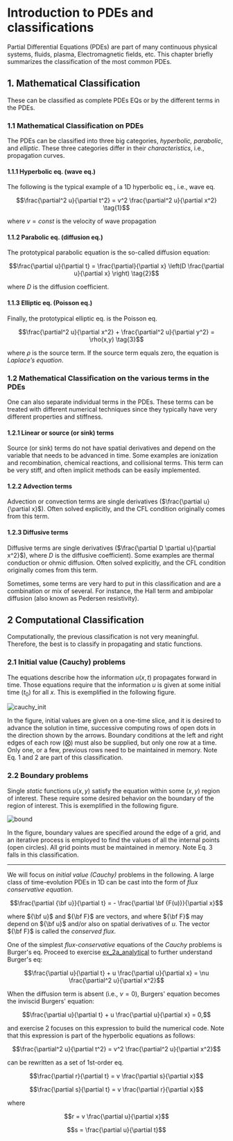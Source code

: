 # Introduction to PDEs and classifications

Partial Differential Equations (PDEs) are part of many continuous physical systems, fluids, plasma, Electromagnetic fields, etc. This chapter briefly summarizes the classification of the most common PDEs.  

## 1. Mathematical Classification

These can be classified as complete PDEs EQs or by the different terms in the PDEs.

### 1.1 Mathematical Classification on PDEs

The PDEs can be classified into three big categories, _hyperbolic, parabolic_, and _elliptic_. These three categories differ in their _characteristics_, i.e., propagation curves.

#### 1.1.1 Hyperbolic eq. (wave eq.)

The following is the typical example of a 1D hyperbolic eq., i.e., wave eq.

$$\frac{\partial^2 u}{\partial t^2} = v^2 \frac{\partial^2 u}{\partial x^2} \tag{1}$$

where $v = const$ is the velocity of wave propagation  

#### 1.1.2 Parabolic eq. (diffusion eq.)

The prototypical parabolic equation is the so-called diffusion equation:

$$\frac{\partial u}{\partial t} = \frac{\partial}{\partial x} \left(D \frac{\partial u}{\partial x} \right) \tag{2}$$

where $D$ is the diffusion coefficient.

#### 1.1.3 Elliptic eq. (Poisson eq.)

Finally, the prototypical elliptic eq. is the Poisson eq.

$$\frac{\partial^2 u}{\partial x^2} + \frac{\partial^2 u}{\partial y^2} = \rho(x,y) \tag{3}$$

where $\rho$ is the source term. If the source term equals zero, the equation is _Laplace’s equation_.

### 1.2 Mathematical Classification on the various terms in the PDEs

One can also separate individual terms in the PDEs. These terms can be treated with different numerical techniques since they typically have very different properties and stiffness.

#### 1.2.1 Linear or source (or sink) terms

Source (or sink) terms do not have spatial derivatives and depend on the variable that needs to be advanced in time. Some examples are ionization and recombination, chemical reactions, and collisional terms. This term can be very stiff, and often implicit methods can be easily implemented.

#### 1.2.2 Advection terms

Advection or convection terms are single derivatives ($\frac{\partial u}{\partial x}$). Often solved explicitly, and the CFL condition originally comes from this term.

#### 1.2.3 Diffusive terms

Diffusive terms are single derivatives ($\frac{\partial D \partial u}{\partial x^2}$), where $D$ is the diffusive coefficient). Some examples are thermal conduction or ohmic diffusion. Often solved explicitly, and the CFL condition originally comes from this term.

Sometimes, some terms are very hard to put in this classification and are a combination or mix of several. For instance, the Hall term and ambipolar diffusion  (also known as Pedersen resistivity).

## 2 Computational Classification

Computationally, the previous classification is not very meaningful. Therefore, the best is to classify in propagating and static functions.

### 2.1 Initial value (Cauchy) problems  

The equations describe how the information $u(x,t)$ propagates forward in time. Those equations require that the information $u$ is given at some initial time ($t_0$) for all $x$. This is exemplified in the following figure.

![cauchy_init](figures/cauchy_init.png)

In the figure, initial values are given on a one-time slice, and it is desired to advance the solution in time, successive computing rows of open dots in the direction shown by the arrows. Boundary conditions at the left and right edges of each row ($\bigotimes$) must also be supplied, but only one row at a time. Only one, or a few, previous rows need to be maintained in memory. Note Eq. 1 and 2 are part of this classification.

### 2.2 Boundary problems  

Single _static_ functions $u(x,y)$ satisfy the equation within some $(x,y)$ region of interest. These require some desired behavior on the boundary of the region of interest. This is exemplified in the following figure.

![bound](figures/bound.png)

In the figure, boundary values are specified around the edge of a grid, and an iterative process is employed to find the values of all the internal points (open circles). All grid points must be maintained in memory. Note Eq. 3 falls in this classification.

---

We will focus on _initial value (Cauchy)_ problems in the following. A large class of time-evolution PDEs in 1D can be cast into the form of _flux conservative equation_.

$$\frac{\partial {\bf u}}{\partial t} = - \frac{\partial \bf {F(u)}}{\partial x}$$

where ${\bf u}$ and ${\bf F}$ are vectors, and where ${\bf F}$ may depend on ${\bf u}$ and/or also on spatial derivatives of $u$. The vector ${\bf F}$ is called the _conserved flux_.

One of the simplest _flux-conservative_ equations of the _Cauchy_ problems is Burger's eq. Proceed to exercise [ex_2a_analytical](https://github.com/jumasy/AST5110/blob/main/ex_2a_analytical.ipynb) to further understand Burger's eq:

$$\frac{\partial u}{\partial t} + u \frac{\partial u}{\partial x} =  \nu \frac{\partial^2 u}{\partial x^2}$$

When the diffusion term is absent (i.e., $\nu=0$), Burgers' equation becomes the inviscid Burgers' equation:

$$\frac{\partial u}{\partial t} + u \frac{\partial u}{\partial x} = 0,$$

and exercise 2 focuses on this expression to build the numerical code. Note that this expression is part of the hyperbolic equations as follows:

$$\frac{\partial^2 u}{\partial t^2} = v^2 \frac{\partial^2 u}{\partial x^2}$$

can be rewritten as a set of 1st-order eq.

$$\frac{\partial r}{\partial t} = v \frac{\partial s}{\partial x}$$

$$\frac{\partial s}{\partial t} = v \frac{\partial r}{\partial x}$$

where

$$r = v \frac{\partial u}{\partial x}$$

$$s = \frac{\partial u}{\partial t}$$

